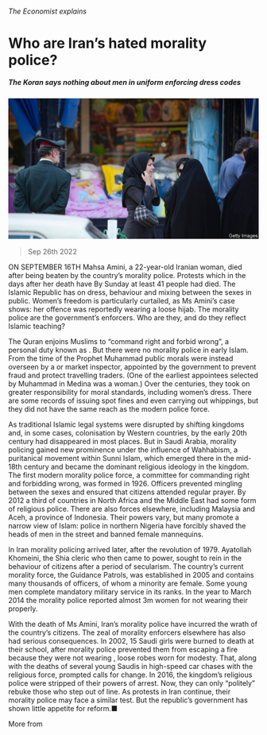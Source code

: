 ###### The Economist explains

# Who are Iran’s hated morality police? 

##### The Koran says nothing about men in uniform enforcing dress codes 

![image](images/20221001_BLP502.jpg) 

> Sep 26th 2022 

ON SEPTEMBER 16TH Mahsa Amini, a 22-year-old Iranian woman, died after being beaten by the country’s morality police. Protests which  in the days after her death have  By Sunday at least 41 people had died. The Islamic Republic has  on dress, behaviour and mixing between the sexes in public. Women’s freedom is particularly curtailed, as Ms Amini’s case shows: her offence was reportedly wearing a loose hijab. The morality police are the government’s enforcers. Who are they, and do they reflect Islamic teaching?

The Quran enjoins Muslims to “command right and forbid wrong”, a personal duty known as . But there were no morality police in early Islam. From the time of the Prophet Muhammad public morals were instead overseen by a  or market inspector, appointed by the government to prevent fraud and protect travelling traders. (One of the earliest appointees selected by Muhammad in Medina was a woman.) Over the centuries, they took on greater responsibility for moral standards, including women’s dress. There are some records of issuing spot fines and even carrying out whippings, but they did not have the same reach as the modern police force.

As traditional Islamic legal systems were disrupted by shifting kingdoms and, in some cases, colonisation by Western countries, by the early 20th century  had disappeared in most places. But in Saudi Arabia, morality policing gained new prominence under the influence of Wahhabism, a puritanical movement within Sunni Islam, which emerged there in the mid-18th century and became the dominant religious ideology in the kingdom. The first modern morality police force, a committee for commanding right and forbidding wrong, was formed in 1926. Officers prevented mingling between the sexes and ensured that citizens attended regular prayer. By 2012 a third of countries in North Africa and the Middle East had some form of religious police. There are also forces elsewhere, including Malaysia and Aceh, a province of Indonesia. Their powers vary, but many promote a narrow view of Islam: police in northern Nigeria have forcibly shaved the heads of men in the street and banned female mannequins.

In Iran morality policing arrived later, after the revolution of 1979. Ayatollah Khomeini, the Shia cleric who then came to power, sought to rein in the behaviour of citizens after a period of secularism. The country’s current morality force, the Guidance Patrols, was established in 2005 and contains many thousands of officers, of whom a minority are female. Some young men complete mandatory military service in its ranks. In the year to March 2014 the morality police reported almost 3m women for not wearing their  properly.

With the death of Ms Amini, Iran’s morality police have incurred the wrath of the country’s citizens. The zeal of morality enforcers elsewhere has also had serious consequences. In 2002, 15 Saudi girls were burned to death at their school, after morality police prevented them from escaping a fire because they were not wearing , loose robes worn for modesty. That, along with the deaths of several young Saudis in high-speed car chases with the religious force, prompted calls for change. In 2016, the kingdom’s religious police were stripped of their powers of arrest. Now, they can only “politely” rebuke those who step out of line. As protests in Iran continue, their morality police may face a similar test. But the republic’s government has shown little appetite for reform.■

More from 




